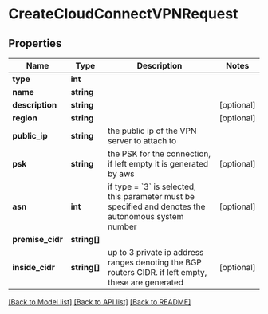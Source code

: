 # CreateCloudConnectVPNRequest

## Properties
Name | Type | Description | Notes
------------ | ------------- | ------------- | -------------
**type** | **int** |  | 
**name** | **string** |  | 
**description** | **string** |  | [optional] 
**region** | **string** |  | [optional] 
**public_ip** | **string** | the public ip of the VPN server to attach to | 
**psk** | **string** | the PSK for the connection, if left empty it is generated by aws | [optional] 
**asn** | **int** | if type &#x3D; &#x60;3&#x60; is selected, this parameter must be specified and denotes the autonomous system number | [optional] 
**premise_cidr** | **string[]** |  | 
**inside_cidr** | **string[]** | up to 3 private ip address ranges denoting the BGP routers CIDR. if left empty, these are generated | [optional] 

[[Back to Model list]](../../README.md#documentation-for-models) [[Back to API list]](../../README.md#documentation-for-api-endpoints) [[Back to README]](../../README.md)

